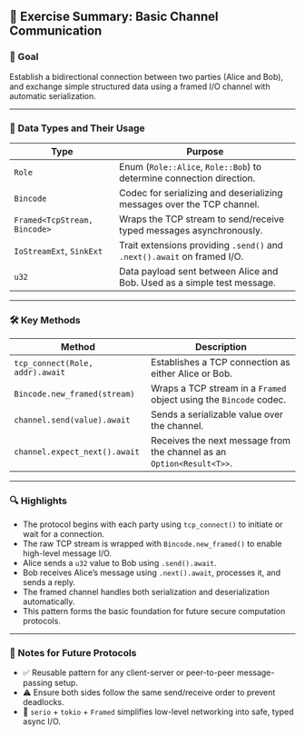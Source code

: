 ## 📘 Exercise Summary: Basic Channel Communication

### 🧠 Goal

Establish a bidirectional connection between two parties (Alice and Bob), and exchange simple structured data using a framed I/O channel with automatic serialization.

---

### 🧩 Data Types and Their Usage

| Type                            | Purpose                                                                 |
|---------------------------------|-------------------------------------------------------------------------|
| `Role`                          | Enum (`Role::Alice`, `Role::Bob`) to determine connection direction.   |
| `Bincode`                       | Codec for serializing and deserializing messages over the TCP channel. |
| `Framed<TcpStream, Bincode>`    | Wraps the TCP stream to send/receive typed messages asynchronously.    |
| `IoStreamExt`, `SinkExt`        | Trait extensions providing `.send()` and `.next().await` on framed I/O.|
| `u32`                           | Data payload sent between Alice and Bob. Used as a simple test message.|

---

### 🛠️ Key Methods

| Method                          | Description                                                                 |
|---------------------------------|-----------------------------------------------------------------------------|
| `tcp_connect(Role, addr).await` | Establishes a TCP connection as either Alice or Bob.                       |
| `Bincode.new_framed(stream)`    | Wraps a TCP stream in a `Framed` object using the `Bincode` codec.         |
| `channel.send(value).await`     | Sends a serializable value over the channel.                               |
| `channel.expect_next().await`          | Receives the next message from the channel as an `Option<Result<T>>`.      |

---

### 🔍 Highlights

- The protocol begins with each party using `tcp_connect()` to initiate or wait for a connection.
- The raw TCP stream is wrapped with `Bincode.new_framed()` to enable high-level message I/O.
- Alice sends a `u32` value to Bob using `.send().await`.
- Bob receives Alice’s message using `.next().await`, processes it, and sends a reply.
- The framed channel handles both serialization and deserialization automatically.
- This pattern forms the basic foundation for future secure computation protocols.

---

### 📝 Notes for Future Protocols

- ✅ Reusable pattern for any client-server or peer-to-peer message-passing setup.
- ⚠️ Ensure both sides follow the same send/receive order to prevent deadlocks.
- 📌 `serio` + `tokio` + `Framed` simplifies low-level networking into safe, typed async I/O.